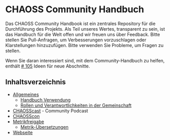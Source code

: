 # CHAOSS Community Handbuch

Das CHAOSS Community Handbook ist ein zentrales Repository für die Durchführung des Projekts. Als Teil unseres Wertes, transparent zu sein, ist das Handbuch für die Welt offen und wir freuen uns über Feedback. Bitte stellen Sie Pull-Anfragen, um Verbesserungen vorzuschlagen oder Klarstellungen hinzuzufügen. Bitte verwenden Sie Probleme, um Fragen zu stellen.

Wenn Sie daran interessiert sind, mit dem Community-Handbuch zu helfen, enthält [# 105](https://github.com/chaoss/governance/issues/105) Ideen für neue Abschnitte.

## Inhaltsverzeichnis

- [Allgemeines](./)
    - [Handbuch Verwendung](./handbook-usage.md)
    - [Rollen und Verantwortlichkeiten in der Gemeinschaft](./roles-responsibilities.md)
- [CHAOSScast](./chaosscast.md) - Community Podcast
- [CHAOSScon](./chaosscon.md)
- [Metrikfreigabe](./metrics-release.md)
    - [Metrik-Übersetzungen](./metrics-translations.md)
- [Webseite](./website.md)
